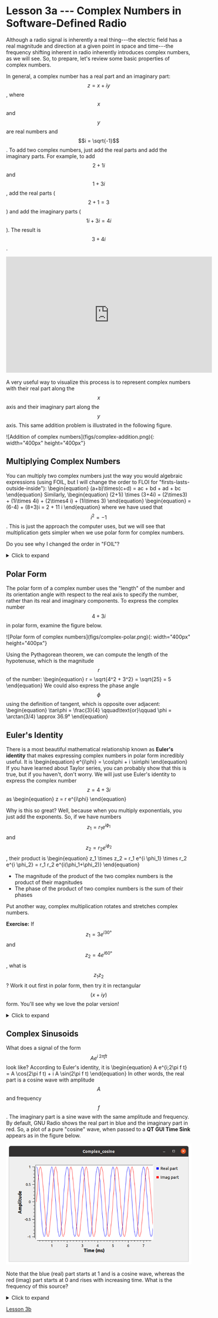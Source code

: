# Lesson 3a --- Complex Numbers in Software-Defined Radio

Although a radio signal is inherently a real thing---the electric field has a real magnitude and direction at a given point in space and time---the frequency shifting inherent in radio inherently introduces complex numbers, as we will see. So, to prepare, let's review some basic properties of complex numbers.

In general, a complex number has a real part and an imaginary part: $$z = x + iy$$, where $$x$$ and $$y$$ are real numbers and $$i = \sqrt{-1}$$. To add two complex numbers, just add the real parts and add the imaginary parts. For example, to add $$2+1i$$ and $$1 + 3i$$, add the real parts ($$2+1=3$$) and add the imaginary parts ($$1i + 3i = 4i$$). The result is $$3 + 4i$$.

<!-- [ ![video](figs/lesson03video.jpg)](https://youtu.be/2BhuW1stMYo){:target="_blank"} -->


<iframe width="560" height="315" src="https://www.youtube.com/embed/2BhuW1stMYo" title="YouTube video player" frameborder="0" allow="accelerometer; autoplay; clipboard-write; encrypted-media; gyroscope; picture-in-picture" allowfullscreen></iframe>


A very useful way to visualize this process is to represent complex numbers with their real part along the $$x$$ axis and their imaginary part along the $$y$$ axis. This same addition problem is illustrated in the following figure.

<p class="center" markdown="1">
![Addition of complex numbers](figs/complex-addition.png){: width="400px" height="400px"}
</p>



## Multiplying Complex Numbers

You can multiply two complex numbers just the way you would algebraic expressions (using FOIL, but I will change the order to FLOI for "firsts-lasts-outside-inside"):
\begin{equation}
  (a+b)\times(c+d) = ac + bd + ad + bc 
\end{equation}
Similarly,
\begin{equation}
  (2+1i) \times (3+4i) = (2\times3) + (1i\times 4i) + (2\times4 i) + (1i\times 3)
\end{equation}
\begin{equation}
  = (6-4) + (8+3)i = 2 + 11 i
\end{equation}
where we have used that $$i^2=-1$$. This is just the approach the computer uses, but we will see that multiplication gets simpler when we use polar form for complex numbers.

Do you see why I changed the order in "FOIL"?

<details markdown='block'>
<summary markdown='span'> Click to expand </summary>

The product of the *lasts* yields a real number, since $$i^2=-1$$, so it helps to put it next to the product of the *firsts*, which is also real. The *outsides* and the *insides* yield imaginary terms.
</details>

## Polar Form

The polar form of a complex number uses the "length" of the number and its orientation angle with respect to the real axis to specify the number, rather than its real and imaginary components. To express the complex number $$4 + 3i$$ in polar form, examine the figure below.

<p class="center" markdown="0">
![Polar form of complex numbers](figs/complex-polar.png){: width="400px" height="400px"}
</p>

Using the Pythagorean theorem, we can compute the length of the hypotenuse, which is the magnitude $$r$$ of the number:
\begin{equation}
  r = \sqrt{4^2 + 3^2} = \sqrt{25} = 5
\end{equation}
We could also express the phase angle $$\phi$$ using the definition of tangent, which is opposite over adjacent:
\begin{equation}
  \tan\phi = \frac{3}{4} \qquad\text{or}\qquad \phi = \arctan(3/4) \approx 36.9°
\end{equation}

## Euler's Identity

There is a most beautiful mathematical relationship known as **Euler's identity** that makes expressing complex numbers in polar form incredibly useful. It is
\begin{equation}
  e^{i\phi} = \cos\phi + i \sin\phi
\end{equation}
If you have learned about Taylor series, you can probably show that this is true, but if you haven't, don't worry. We will just use Euler's identity to express the complex number $$z = 4 + 3i$$ as
\begin{equation}
  z = r e^{i\phi}
\end{equation}

Why is this so great? Well, because when you multiply exponentials, you just add the exponents. So, if we have numbers $$z_1 = r_1 e^{i \phi_1}$$ and $$z_2 = r_2 e^{i \phi_2}$$, their product is
\begin{equation}
  z_1 \times z_2 = r_1 e^{i \phi_1} \times r_2 e^{i \phi_2} = r_1 r_2 e^{i(\phi_1+\phi_2)}
\end{equation}

- The magnitude of the product of the two complex numbers is the product of their magnitudes
- The phase of the product of two complex numbers is the sum of their phases

Put another way, complex multiplication rotates and stretches complex numbers.

**Exercise:** If $$z_1 = 3 e^{i 30°}$$ and $$z_2 = 4 e^{i 60°}$$, what is $$z_1 z_2$$? Work it out first in polar form, then try it in rectangular $$(x + iy)$$ form. You'll see why we love the polar version!

<details markdown='block'>
<summary markdown='span'> Click to expand </summary>

$$z_1 z_2 = 12 e^{i 90°} = 12 i$$
</details>

## Complex Sinusoids

What does a signal of the form $$A e^{i\;2\pi f t}$$ look like? According to Euler's identity, it is
\begin{equation}
  A e^{i\;2\pi f t} = A \cos(2\pi f t) + i A \sin(2\pi f t)
\end{equation}
In other words, the real part is a cosine wave with amplitude $$A$$ and frequency $$f$$. The imaginary part is a sine wave with the same amplitude and frequency. By default, GNU Radio shows the real part in blue and the imaginary part in red. So, a plot of a pure "cosine" wave, when passed to a **QT GUI Time Sink** appears as in the figure below.

<p class="center" markdown="0">
<img src="figs/run/complex-cosine.png" alt="Complex cosine wave in GNU Radio">
</p>


Note that the blue (real) part starts at 1 and is a cosine wave, whereas the red (imag) part starts at 0 and rises with increasing time. What is the frequency of this source?
<details>
<summary markdown='span'> Click to expand </summary>

The period of the wave is 1 ms, so the frequency is 1 kHz.
</details>

[Lesson 3b](lesson03b.md)
